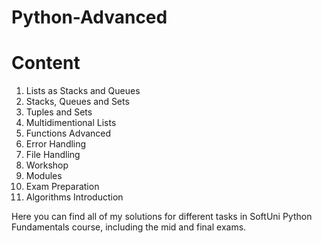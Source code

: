 ﻿# Python-Advanced
 
# Content

1. Lists as Stacks and Queues
2. Stacks, Queues and Sets
2. Tuples and Sets
3. Multidimentional Lists
4. Functions Advanced
5. Error Handling
6. File Handling
7. Workshop
8. Modules
9. Exam Preparation
10. Algorithms Introduction

Here you can find all of my solutions for different tasks in SoftUni Python Fundamentals course, including the mid and final exams.
